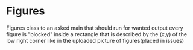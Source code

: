 # Figures
Figures class to an asked main that  should  run for wanted output
 every figure is "blocked" inside a rectangle that is described by the (x,y) of the low right corner
 like in the uploaded picture of figures(placed in issues)

